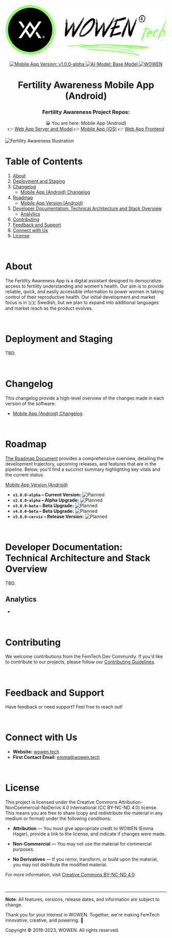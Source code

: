 ![WOWEN Tech Logo](https://github.com/WOWEN-DEV/wowen.tech/blob/main/assets/img/wowen-tech-repo-logo.svg)

<p align="center">
 <a href="https://fertilityawareness.wowen.tech/">
    <img src="https://img.shields.io/badge/Mobile%20App%20Version%20(Android)%20-v1.0.0--alpha-yellow" alt="Mobile App Version: v1.0.0-alpha">
</a>
<a href="#">
    <img src="https://img.shields.io/badge/AI%20Model-Base%20Model-blue" alt="AI-Model: Base Model">
</a>
  <a href="https://github.com/WOWEN-DEV">
    <img src="https://img.shields.io/badge/WOWEN-FemTech%20Dev%20Community-blueviolet" alt="WOWEN">
  </a>
</p>

<h1 align="center">Fertility Awareness Mobile App (Android)</h1>
<h3 align="center">Fertility Awareness Project Repos:</h3>
<p align="center">
<p align="center">
😀 You are here: Mobile App (Android)
  <br>
  👉 <a href="https://github.com/WOWEN-DEV/fertilityawareness-ai">Web App Server and Model</a>
  👉 <a href="https://github.com/WOWEN-DEV/fertilityawareness-ios">Mobile App (iOS)</a>
  👉 <a href="https://github.com/WOWEN-DEV/fertilityawareness">Web App Frontend</a>
</p>

![Fertility Awareness Illustration](https://fertilityawareness.wowen.tech/img/fertilityawareness-illustration-colored.svg)


# Table of Contents

1. [About](#about)
2. [Deployment and Staging](#deployment-and-staging)
3. [Changelog](#changelog)
   - [Mobile App (Android) Changelog](#mobile-app-android-changelog)
4. [Roadmap](#roadmap)
   - [Mobile App Version (Android)](#mobile-app-version-android)
5. [Developer Documentation: Technical Architecture and Stack Overview](#developer-documentation-technical-architecture-and-stack-overview)
   - [Analytics](#analytics)
7. [Contributing](#contributing)
8. [Feedback and Support](#feedback-and-support)
9. [Connect with Us](#connect-with-us)
10. [License](#license)

<br>

# About

The Fertility Awareness App is a digital assistant designed to democratize access to fertility understanding and women's health. Our aim is to provide reliable, quick, and easily accessible information to power women in taking control of their reproductive health. Our initial development and market focus is in 🇸🇪 Swedish, but we plan to expand into additional languages and market reach as the product evolves.

<br>

# Deployment and Staging
TBD.

<br>

# Changelog
This changelog provide a high-level overview of the changes made in each version of the software:
- [Mobile App (Android) Changelog](https://github.com/WOWEN-DEV/fertilityawareness-android/blob/main/CHANGELOG.md)

<br>

# Roadmap

[The Roadmap Document](https://github.com/WOWEN-DEV/fertilityawareness-android/blob/main/ROADMAP.md) provides a comprehensive overview, detailing the development trajectory, upcoming releases, and features that are in the pipeline. Below, you'll find a succinct summary highlighting key vitals and the current status.

[Mobile App Version (Android)](https://github.com/WOWEN-DEV/fertilityawareness-android)
- **`v1.0.0-alpha` – Current Version:** ![Planned](https://img.shields.io/badge/Status-Planned-red)
- **`v2.0.0-alpha` – Alpha Upgrade:** ![Planned](https://img.shields.io/badge/Status-Planned-red)
- **`v3.0.0-beta` – Beta Upgrade:** ![Planned](https://img.shields.io/badge/Status-Planned-red)
- **`v4.0.0-beta` – Beta Upgrade:** ![Planned](https://img.shields.io/badge/Status-Planned-red)
- **`v5.0.0-cervix` – Release Version:** ![Planned](https://img.shields.io/badge/Status-Planned-red)

<br>

# Developer Documentation: Technical Architecture and Stack Overview
TBD.

## Analytics

-

<br>

# Contributing

We welcome contributions from the FemTech Dev Community. If you'd like to contribute to our projects, please follow our [Contributing Guidelines](CONTRIBUTING.md).

<br>

# Feedback and Support

Have feedback or need support? Feel free to reach out!

<br>

# Connect with Us

- **Website:** [wowen.tech](https://wowen.tech)
- **First Contact Email:** emma@wowen.tech

<br>

# License

This project is licensed under the Creative Commons Attribution-NonCommercial-NoDerivs 4.0 International (CC BY-NC-ND 4.0) license. This means you are free to share (copy and redistribute the material in any medium or format) under the following conditions:

- **Attribution** — You must give appropriate credit to WOWEN (Emma Hager), provide a link to the license, and indicate if changes were made.

- **Non-Commercial** — You may not use the material for commercial purposes.

- **No Derivatives** — If you remix, transform, or build upon the material, you may not distribute the modified material.

For more information, visit [Creative Commons BY-NC-ND 4.0](https://creativecommons.org/licenses/by-nc-nd/4.0/).

<br>

---

**Note**: All features, versions, release dates, and information are subject to change.

Thank you for your interest in WOWEN. Together, we're making FemTech innovative, creative, and powering. 💪 

Copyright © 2019-2023, WOWEN. All rights reserved.
